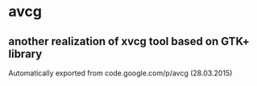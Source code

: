 # avcg
another realization of xvcg tool based on GTK+ library
----
Automatically exported from code.google.com/p/avcg (28.03.2015)
